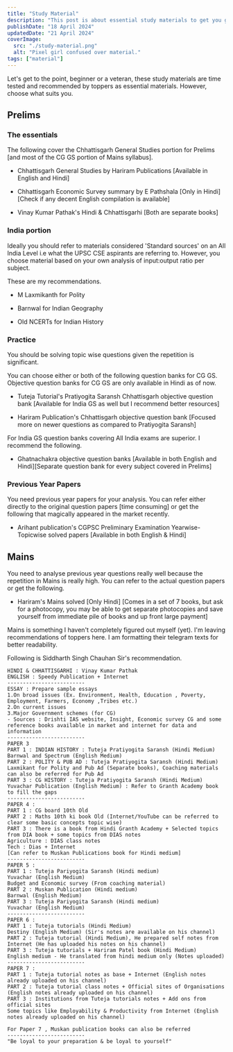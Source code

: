 ```yaml
---
title: "Study Material"
description: "This post is about essential study materials to get you going."
publishDate: "18 April 2024"
updatedDate: "21 April 2024"
coverImage:
  src: "./study-material.png"
  alt: "Pixel girl confused over material."
tags: ["material"]
---
```


Let's get to the point, beginner or a veteran, these study materials are time tested and recommended by toppers as essential materials. However, choose what suits you.

## Prelims

### The essentials

The following cover the Chhattisgarh General Studies portion for Prelims [and most of the CG GS portion of Mains syllabus].

- Chhattisgarh General Studies by Hariram Publications [Available in English and Hindi]

- Chhattisgarh Economic Survey summary by E Pathshala [Only in Hindi][Check if any decent English compilation is available]

- Vinay Kumar Pathak's Hindi & Chhattisgarhi [Both are separate books]

### India portion

Ideally you should refer to materials considered 'Standard sources' on an All India Level i.e what the UPSC CSE aspirants are referring to. However, you choose material based on your own analysis of input:output ratio per subject.

These are my recommendations.

- M Laxmikanth for Polity

- Barnwal for Indian Geography

- Old NCERTs for Indian History

### Practice

You should be solving topic wise questions given the repetition is significant.

You can choose either or both of the following question banks for CG GS. Objective question banks for CG GS are only available in Hindi as of now.

- Tuteja Tutorial's Pratiyogita Saransh Chhattisgarh objective question bank [Available for India GS as well but I recommend better resources]

- Hariram Publication's Chhattisgarh objective question bank [Focused more on newer questions as compared to Pratiyogita Saransh]

For India GS question banks covering All India exams are superior. I recommend the following.

- Ghatnachakra objective question banks [Available in both English and Hindi][Separate question bank for every subject covered in Prelims]

### Previous Year Papers

You need previous year papers for your analysis. You can refer either directly to the original question papers [time consuming] or get the following that magically appeared in the market recently.

- Arihant publication's CGPSC Preliminary Examination Yearwise-Topicwise solved papers [Available in both English & Hindi]

## Mains

You need to analyse previous year questions really well because the repetition in Mains is really high. You can refer to the actual question papers or get the following.
- Hariram's Mains solved [Only Hindi] [Comes in a set of 7 books, but ask for a photocopy, you may be able to get separate photocopies and save yourself from immediate pile of books and up front large payment]

Mains is something I haven't completely figured out myself (yet). I'm leaving recommendations of toppers here. I am formatting their telegram texts for better readability.

Following is Siddharth Singh Chauhan Sir's recommendation.

```
HINDI & CHHATTISGARHI : Vinay Kumar Pathak
ENGLISH : Speedy Publication + Internet 
-------------------------
ESSAY : Prepare sample essays 
1.On broad issues (Ex. Environment, Health, Education , Poverty, Employment, Farmers, Economy ,Tribes etc.) 
2.On current issues
3.Major Government schemes (for CG)
- Sources : Drishti IAS website, Insight, Economic survey CG and some reference books available in market and internet for data and information 
-------------------------
PAPER 3 
PART 1 : INDIAN HISTORY : Tuteja Pratiyogita Saransh (Hindi Medium)
Barnwal and Spectrum (English Medium)
PART 2 : POLITY & PUB AD : Tuteja Pratiyogita Saransh (Hindi Medium)
Laxmikant for Polity and Pub Ad (Separate books), Coaching materials can also be referred for Pub Ad
PART 3 : CG HISTORY : Tuteja Pratiyogita Saransh (Hindi Medium)
Yuvachar Publication (English Medium) : Refer to Granth Academy book to fill the gaps
-------------------------
PAPER 4 :
PART 1 : CG board 10th Old
PART 2 : Maths 10th ki book Old (Internet/YouTube can be referred to clear some basic concepts topic wise)
PART 3 : There is a book from Hindi Granth Academy + Selected topics from DIA book + some topics from DIAS notes
Agriculture : DIAS class notes 
Tech : Dias + Internet
[Can refer to Muskan Publications book for Hindi medium] 
-------------------------
PAPER 5 :
PART 1 : Tuteja Pariyogita Saransh (Hindi medium)
Yuvachar (English Medium)
Budget and Economic survey (From coaching material)
PART 2 : Muskan Publication (Hindi medium)
Barnwal (English Medium)
PART 3 : Tuteja Pariyogita Saransh (Hindi medium)
Yuvachar (English Medium)
-------------------------
PAPER 6 :
PART 1 : Tuteja tutorials (Hindi Medium)
Destiny (English Medium) (Sir's notes are available on his channel)
PART 2 : Tuteja tutorial (Hindi Medium), He prepared self notes from Internet (He has uploaded his notes on his channel)
PART 3 : Tuteja tutorials + Hariram Patel book (Hindi Medium) 
English medium - He translated from hindi medium only (Notes uploaded)
-------------------------
PAPER 7 :
PART 1 : Tuteja tutorial notes as base + Internet (English notes already uploaded on his channel)
PART 2 : Tuteja tutorial class notes + Official sites of Organisations (English notes already uploaded on his channel)
PART 3 : Institutions from Tuteja tutorials notes + Add ons from official sites 
Some topics like Employability & Productivity from Internet (English notes already uploaded on his channel)

For Paper 7 , Muskan publication books can also be referred 
-------------------------
"Be loyal to your preparation & be loyal to yourself" 
```

